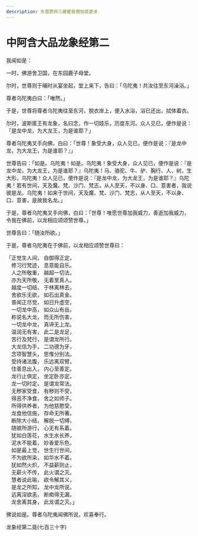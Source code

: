 ```yaml
---
description: 东晋罽宾三藏瞿昙僧伽提婆译
---
```


# 中阿含大品龙象经第二

我闻如是：

一时，佛游舍卫国，在东园鹿子母堂。

尔时，世尊则于晡时从宴坐起，堂上来下，告曰：「乌陀夷！共汝往至东河澡浴。」

尊者乌陀夷白曰：「唯然。」

于是，世尊将尊者乌陀夷往至东河，脱衣岸上，便入水浴，浴已还出，拭体着衣。

尔时，波斯匿王有龙象，名曰念，作一切妓乐，历度东河。众人见已，便作是说：「是龙中龙，为大龙王，为是谁耶？」

尊者乌陀夷叉手向佛，白曰：「世尊！象受大身，众人见已，便作是说：『是龙中龙，为大龙王，为是谁耶？』」

世尊告曰：「如是。乌陀夷！如是。乌陀夷！象受大身，众人见已，便作是说：『是龙中龙，为大龙王，为是谁耶？』乌陀夷！马、骆驼、牛、驴、胸行、人、树，生大形，乌陀夷！众人见已，便作是说：『是龙中龙，为大龙王，为是谁耶？』乌陀夷！若有世间，天及魔、梵、沙门、梵志，从人至天，不以身、口、意害者，我说彼是龙。乌陀夷！如来于世间，天及魔、梵、沙门、梵志，从人至天，不以身、口、意害，是故我名龙。」

于是，尊者乌陀夷叉手向佛，白曰：「世尊！唯愿世尊加我威力，善逝加我威力，令我在佛前，以龙相应颂颂赞世尊。」

世尊告曰：「随汝所欲。」

于是，尊者乌陀夷在于佛前，以龙相应颂赞世尊曰：

「正觉生人间， 自御得正定，\
　修习行梵迹， 息意能自乐。\
　人之所敬重， 越超一切法，\
　亦为天所敬， 无着至真人。\
　越度一切结， 于林离林去，\
　舍欲乐无欲， 如石出真金。\
　普闻正尽觉， 如日升虚空，\
　一切龙中高， 如众山有岳。\
　称说名大龙， 而无所伤害，\
　一切龙中龙， 真谛无上龙。\
　温润无有害， 此二是龙足，\
　苦行及梵行， 是谓龙所行。\
　大龙信为手， 二功德为牙，\
　念项智慧头， 思惟分别法。\
　受持诸法腹， 乐远离双臂，\
　住善息出入， 内心至善定。\
　龙行止俱定， 坐定卧亦定，\
　龙一切时定， 是谓龙常法。\
　无秽家受食， 有秽则不受，\
　得恶不净食， 舍之如师子。\
　所得供养者， 为他慈愍受，\
　龙食他信施， 存命无所著。\
　断除大小结， 解脱一切缚，\
　随彼所游行， 心无有系着。\
　犹如白莲花， 水生水长养，\
　泥水不能着， 妙香爱乐色。\
　如是最上觉， 世生行世间，\
　不为欲所染， 如华水不着。\
　犹如然火炽， 不益薪则止，\
　无薪火不传， 此火谓之灭。\
　慧者说此喻， 欲令解其义，\
　是龙之所知， 龙中龙所说。\
　远离淫欲恚， 断痴得无漏，\
　龙舍离其身， 此龙谓之灭。」

佛说如是。尊者乌陀夷闻佛所说，欢喜奉行。

龙象经第二竟(七百三十字)
